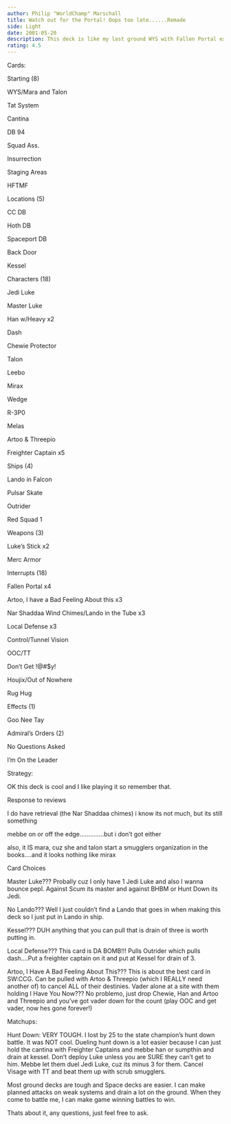 ```yaml
---
author: Philip "WorldChamp" Marschall
title: Watch out for the Portal! Oops too late......Remade
side: Light
date: 2001-05-20
description: This deck is like my last ground WYS with Fallen Portal except better (i think).
rating: 4.5
---
```

Cards: 

Starting (8)
WYS/Mara and Talon 
Tat System
Cantina 
DB 94
Squad Ass.
Insurrection
Staging Areas
HFTMF

Locations (5)
CC DB
Hoth DB
Spaceport DB
Back Door
Kessel

Characters (18)
Jedi Luke
Master Luke 
Han w/Heavy x2
Dash 
Chewie Protector
Talon
Leebo
Mirax
Wedge
R-3P0
Melas
Artoo & Threepio
Freighter Captain x5

Ships (4)
Lando in Falcon
Pulsar Skate
Outrider
Red Squad 1

Weapons (3) 
Luke’s Stick x2
Merc Armor

Interrupts (18)
Fallen Portal x4
Artoo, I have a Bad Feeling About this x3
Nar Shaddaa Wind Chimes/Lando in the Tube x3
Local Defense x3
Control/Tunnel Vision
OOC/TT
Don’t Get !@#$y!
Houjix/Out of Nowhere
Rug Hug

Effects (1)
Goo Nee Tay

Admiral’s Orders (2)
No Questions Asked 
I’m On the Leader 

Strategy: 

OK this deck is cool and I like playing it so remember that.

Response to reviews
I do have retrieval (the Nar Shaddaa chimes) i know its not much, but its still something
mebbe on or off the edge..............but i don’t got either
also, it IS mara, cuz she and talon start a smugglers organization in the books....and it looks nothing like mirax

Card Choices

Master Luke??? Probally cuz I only have 1 Jedi Luke and also I wanna bounce pepl. Against Scum its master and against BHBM or Hunt Down its Jedi.

No Lando??? Well I just couldn’t find a Lando that goes in when making this deck so I just put in Lando in ship.

Kessel??? DUH anything that you can pull that is drain of three is worth putting in.

Local Defense??? This card is DA BOMB!!! Pulls Outrider which pulls dash....Put a freighter captain on it and put at Kessel for drain of 3.

Artoo, I Have A Bad Feeling About This??? This is about the best card in SW:CCG. Can be pulled with Artoo & Threepio (which I REALLY need another of) to cancel ALL of their destinies. Vader alone at a site with them holding I Have You Now??? No problemo, just drop Chewie, Han and Artoo and Threepio and you’ve got vader down for the count (play OOC and get vader, now hes gone forever!)



Matchups:
Hunt Down: VERY TOUGH. I lost by 25 to the state champion’s hunt down battle. It was NOT cool. Dueling hunt down is a lot easier because I can just hold the cantina with Freighter Captains and mebbe han or sumpthin and drain at kessel. Don’t deploy Luke unless you are SURE they can’t get to him. Mebbe let them duel Jedi Luke, cuz its minus 3 for them. Cancel Visage with TT and beat them up with scrub smugglers.


Most ground decks are tough and Space decks are easier. I can make planned attacks on weak systems and drain a lot on the ground. When they come to battle me, I can make game winning battles to win. 

Thats about it, any questions, just feel free to ask.   